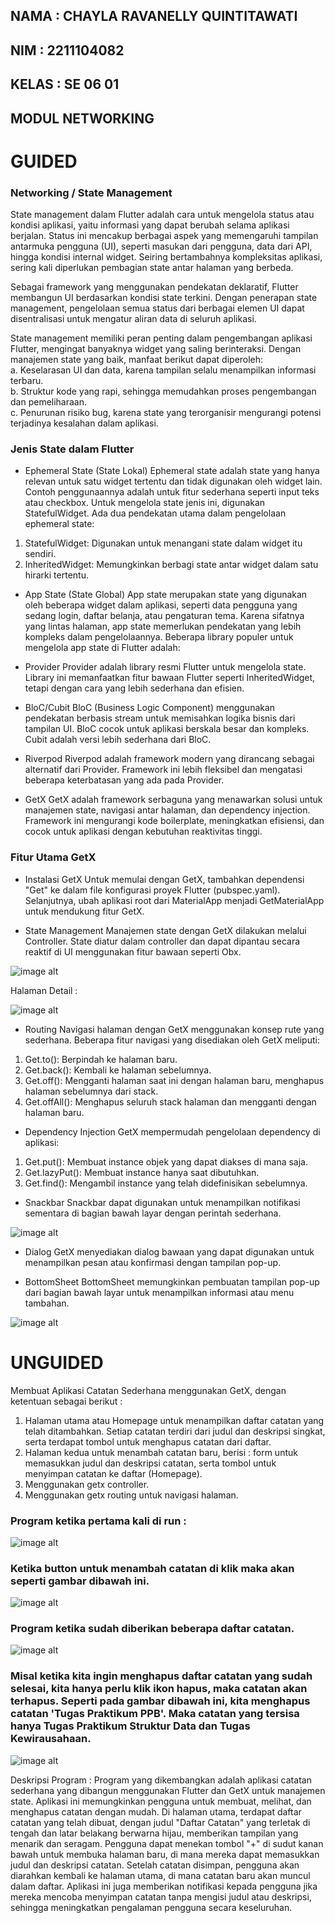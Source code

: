 ## NAMA : CHAYLA RAVANELLY QUINTITAWATI 
## NIM : 2211104082
## KELAS : SE 06 01

## MODUL NETWORKING

# GUIDED
### Networking / State Management
State management dalam Flutter adalah cara untuk mengelola status atau kondisi aplikasi, yaitu informasi yang dapat berubah selama aplikasi berjalan. Status ini mencakup berbagai aspek yang memengaruhi tampilan antarmuka pengguna (UI), seperti masukan dari pengguna, data dari API, hingga kondisi internal widget. Seiring bertambahnya kompleksitas aplikasi, sering kali diperlukan pembagian state antar halaman yang berbeda.

Sebagai framework yang menggunakan pendekatan deklaratif, Flutter membangun UI berdasarkan kondisi state terkini. Dengan penerapan state management, pengelolaan semua status dari berbagai elemen UI dapat disentralisasi untuk mengatur aliran data di seluruh aplikasi. 

State management memiliki peran penting dalam pengembangan aplikasi Flutter, mengingat banyaknya widget yang saling berinteraksi. Dengan manajemen state yang baik, manfaat berikut dapat diperoleh:  
a. Keselarasan UI dan data, karena tampilan selalu menampilkan informasi terbaru.  
b. Struktur kode yang rapi, sehingga memudahkan proses pengembangan dan pemeliharaan.  
c. Penurunan risiko bug, karena state yang terorganisir mengurangi potensi terjadinya kesalahan dalam aplikasi.  

### Jenis State dalam Flutter
- Ephemeral State (State Lokal)
Ephemeral state adalah state yang hanya relevan untuk satu widget tertentu dan tidak digunakan oleh widget lain. Contoh penggunaannya adalah untuk fitur sederhana seperti input teks atau checkbox. Untuk mengelola state jenis ini, digunakan StatefulWidget. Ada dua pendekatan utama dalam pengelolaan ephemeral state:
1. StatefulWidget: Digunakan untuk menangani state dalam widget itu sendiri.
2. InheritedWidget: Memungkinkan berbagi state antar widget dalam satu hirarki tertentu.

- App State (State Global)
App state merupakan state yang digunakan oleh beberapa widget dalam aplikasi, seperti data pengguna yang sedang login, daftar belanja, atau pengaturan tema. Karena sifatnya yang lintas halaman, app state memerlukan pendekatan yang lebih kompleks dalam pengelolaannya. Beberapa library populer untuk mengelola app state di Flutter adalah:

- Provider
Provider adalah library resmi Flutter untuk mengelola state. Library ini memanfaatkan fitur bawaan Flutter seperti InheritedWidget, tetapi dengan cara yang lebih sederhana dan efisien.

- BloC/Cubit
BloC (Business Logic Component) menggunakan pendekatan berbasis stream untuk memisahkan logika bisnis dari tampilan UI. BloC cocok untuk aplikasi berskala besar dan kompleks. Cubit adalah versi lebih sederhana dari BloC.

- Riverpod
Riverpod adalah framework modern yang dirancang sebagai alternatif dari Provider. Framework ini lebih fleksibel dan mengatasi beberapa keterbatasan yang ada pada Provider.

- GetX
GetX adalah framework serbaguna yang menawarkan solusi untuk manajemen state, navigasi antar halaman, dan dependency injection. Framework ini mengurangi kode boilerplate, meningkatkan efisiensi, dan cocok untuk aplikasi dengan kebutuhan reaktivitas tinggi.

### Fitur Utama GetX
- Instalasi GetX
Untuk memulai dengan GetX, tambahkan dependensi "Get" ke dalam file konfigurasi proyek Flutter (pubspec.yaml). Selanjutnya, ubah aplikasi root dari MaterialApp menjadi GetMaterialApp untuk mendukung fitur GetX.

- State Management
Manajemen state dengan GetX dilakukan melalui Controller. State diatur dalam controller dan dapat dipantau secara reaktif di UI menggunakan fitur bawaan seperti Obx.

![image alt ](<https://github.com/chaylaz/PPB_ChaylaRavanellyQuintitawati_2211104082_SE0601/blob/main/13_Networking/GUIDED/praktikum_13/lib/Hasil%20Running/1.jpg>)

Halaman Detail :

![image alt ](<https://github.com/chaylaz/PPB_ChaylaRavanellyQuintitawati_2211104082_SE0601/blob/main/13_Networking/GUIDED/praktikum_13/lib/Hasil%20Running/4.jpg>)

- Routing
Navigasi halaman dengan GetX menggunakan konsep rute yang sederhana. Beberapa fitur navigasi yang disediakan oleh GetX meliputi:
1. Get.to(): Berpindah ke halaman baru.
2. Get.back(): Kembali ke halaman sebelumnya.
3. Get.off(): Mengganti halaman saat ini dengan halaman baru, menghapus halaman sebelumnya dari stack.
4. Get.offAll(): Menghapus seluruh stack halaman dan mengganti dengan halaman baru.

- Dependency Injection
GetX mempermudah pengelolaan dependency di aplikasi:
1. Get.put(): Membuat instance objek yang dapat diakses di mana saja.
2. Get.lazyPut(): Membuat instance hanya saat dibutuhkan.
3. Get.find(): Mengambil instance yang telah didefinisikan sebelumnya.

- Snackbar
Snackbar dapat digunakan untuk menampilkan notifikasi sementara di bagian bawah layar dengan perintah sederhana.

![image alt ](<https://github.com/chaylaz/PPB_ChaylaRavanellyQuintitawati_2211104082_SE0601/blob/main/13_Networking/GUIDED/praktikum_13/lib/Hasil%20Running/2.jpg>)

- Dialog
GetX menyediakan dialog bawaan yang dapat digunakan untuk menampilkan pesan atau konfirmasi dengan tampilan pop-up.

- BottomSheet
BottomSheet memungkinkan pembuatan tampilan pop-up dari bagian bawah layar untuk menampilkan informasi atau menu tambahan.

![image alt ](<https://github.com/chaylaz/PPB_ChaylaRavanellyQuintitawati_2211104082_SE0601/blob/main/13_Networking/GUIDED/praktikum_13/lib/Hasil%20Running/3.jpg>)

# UNGUIDED 
Membuat Aplikasi Catatan Sederhana menggunakan GetX, dengan ketentuan sebagai 
berikut : 
1. Halaman utama atau Homepage untuk menampilkan daftar catatan yang telah 
ditambahkan. Setiap catatan terdiri dari judul dan deskripsi singkat, serta terdapat 
tombol untuk menghapus catatan dari daftar. 
2. Halaman kedua untuk menambah catatan baru, berisi : form untuk memasukkan 
judul dan deskripsi catatan, serta tombol untuk menyimpan catatan ke daftar 
(Homepage). 
3. Menggunakan getx controller. 
4. Menggunakan getx routing untuk navigasi halaman. 

### Program ketika pertama kali di run  : 

![image alt ](<https://github.com/chaylaz/PPB_ChaylaRavanellyQuintitawati_2211104082_SE0601/blob/main/13_Networking/UNGUIDED/praktikum_13/lib/Hasil%20Running/1.png>)

### Ketika button untuk menambah catatan di klik maka akan seperti gambar dibawah ini.

![image alt ](<https://github.com/chaylaz/PPB_ChaylaRavanellyQuintitawati_2211104082_SE0601/blob/main/13_Networking/UNGUIDED/praktikum_13/lib/Hasil%20Running/2.png>)

### Program ketika sudah diberikan beberapa daftar catatan.

![image alt ](<https://github.com/chaylaz/PPB_ChaylaRavanellyQuintitawati_2211104082_SE0601/blob/main/13_Networking/UNGUIDED/praktikum_13/lib/Hasil%20Running/3.png>)

### Misal ketika kita ingin menghapus daftar catatan yang sudah selesai, kita hanya perlu klik ikon hapus, maka catatan akan terhapus. Seperti pada gambar dibawah ini, kita menghapus catatan 'Tugas Praktikum PPB'. Maka catatan yang tersisa hanya Tugas Praktikum Struktur Data dan Tugas Kewirausahaan.

![image alt ](<https://github.com/chaylaz/PPB_ChaylaRavanellyQuintitawati_2211104082_SE0601/blob/main/13_Networking/UNGUIDED/praktikum_13/lib/Hasil%20Running/4.png>)


Deskripsi Program : 
Program yang dikembangkan adalah aplikasi catatan sederhana yang dibangun menggunakan Flutter dan GetX untuk manajemen state. Aplikasi ini memungkinkan pengguna untuk membuat, melihat, dan menghapus catatan dengan mudah. Di halaman utama, terdapat daftar catatan yang telah dibuat, dengan judul "Daftar Catatan" yang terletak di tengah dan latar belakang berwarna hijau, memberikan tampilan yang menarik dan seragam. Pengguna dapat menekan tombol "+" di sudut kanan bawah untuk membuka halaman baru, di mana mereka dapat memasukkan judul dan deskripsi catatan. Setelah catatan disimpan, pengguna akan diarahkan kembali ke halaman utama, di mana catatan baru akan muncul dalam daftar. Aplikasi ini juga memberikan notifikasi kepada pengguna jika mereka mencoba menyimpan catatan tanpa mengisi judul atau deskripsi, sehingga meningkatkan pengalaman pengguna secara keseluruhan.





